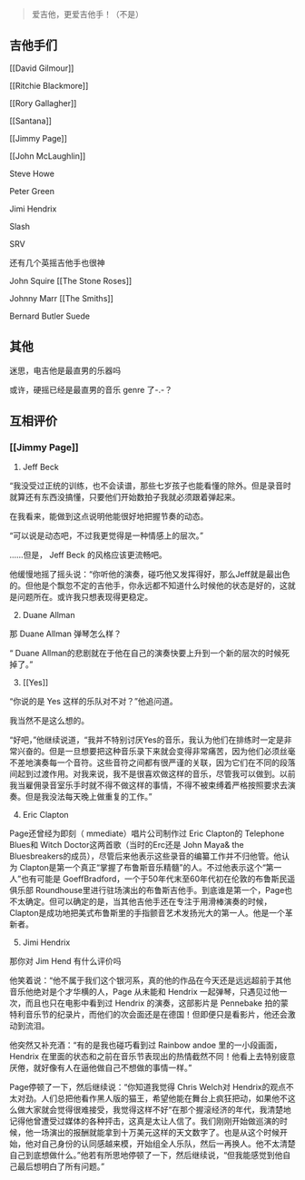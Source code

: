 > 爱吉他，更爱吉他手！（不是）

## 吉他手们

[[David Gilmour]]

[[Ritchie Blackmore]]

[[Rory Gallagher]]

[[Santana]]

[[Jimmy Page]]

[[John McLaughlin]]

Steve Howe

Peter Green

Jimi Hendrix

Slash

SRV

还有几个英摇吉他手也很神

John Squire [[The Stone Roses]]

Johnny Marr [[The Smiths]]

Bernard Butler Suede



## 其他

迷思，电吉他是最直男的乐器吗

或许，硬摇已经是最直男的音乐 genre 了-.-？

## 互相评价

### [[Jimmy Page]]

1. Jeff Beck

“我没受过正统的训练，也不会读谱，那些七岁孩子也能看懂的除外。但是录音时就算还有东西没搞懂，只要他们开始数拍子我就必须跟着弹起来。

在我看来，能做到这点说明他能很好地把握节奏的动态。

“可以说是动态吧，不过我更觉得是一种情感上的层次。”

……但是， Jeff Beck 的风格应该更流畅吧。

他缓慢地摇了摇头说：“你听他的演奏，碰巧他又发挥得好，那么Jeff就是最出色的。但他是个飘忽不定的吉他手，你永远都不知道什么时候他的状态是好的，这就是问题所在。或许我只想表现得更稳定。

2. Duane Allman

那 Duane Allman 弹琴怎么样？

“ Duane Allman的悲剧就在于他在自己的演奏快要上升到一个新的层次的时候死掉了。”
 
3. [[Yes]]

“你说的是 Yes 这样的乐队对不对？”他追问道。

我当然不是这么想的。

“好吧，”他继续说道，“我并不特别讨厌Yes的音乐，我认为他们在排练时一定是非常兴奋的。但是一旦想要把这种音乐录下来就会变得非常痛苦，因为他们必须丝毫不差地演奏每一个音符。这些音符之间都有很严谨的关联，因为它们在不同的段落间起到过渡作用。对我来说，我不是很喜欢做这样的音乐，尽管我可以做到。以前我当雇佣录音室乐手时就不得不做这样的事情，不得不被束缚着严格按照要求去演奏。但是我没法每天晚上做重复的工作。”

4. Eric Clapton

Page还曾经为即刻（ mmediate）唱片公司制作过 Eric Clapton的 Telephone Blues和 Witch Doctor这两首歌（当时的Erc还是 John Maya& the Bluesbreakers的成员），尽管后来他表示这些录音的编纂工作并不归他管。他认为 Clapton是第一个真正“掌握了布鲁斯音乐精髓”的人。不过他表示这个“第一人”也有可能是 GoeffBradford，一个于50年代末至60年代初在伦敦的布鲁斯民遥俱乐部 Roundhouse里进行驻场演出的布鲁斯吉他手。到底谁是第一个，Page也不太确定。但可以确定的是，当其他吉他手还在专注于用滑棒演奏的时候， Clapton是成功地把美式布鲁斯里的手指颤音艺术发扬光大的第一人。他是一个革新者。

5. Jimi Hendrix

那你对 Jim Hend 有什么评价吗

他笑着说：“他不属于我们这个银河系，真的他的作品在今天还是远远超前于其他音乐他绝对是个才华横的人，Page 从未能和 Hendrix 一起弹琴，只遇见过他一次，而且也只在电影中看到过 Hendrix 的演奏，这部影片是 Pennebake 拍的蒙特利音乐节的纪录片，而他们的次会面还是在德国！但即便只是看影片，他还会激动到流泪。

他突然又补充酒：“有的是我也碰巧看到过 Rainbow andoe 里的一小段画面，Hendrix 在里面的状态和之前在音乐节表现出的热情截然不同！他看上去特别疲意厌倦，就好像有人在逼他做自己不想做的事情一样。”

Page停顿了一下，然后继续说：“你知道我觉得 Chris Welch对 Hendrix的观点不太对劲。人们总把他看作黑人版的猫王，希望他能在舞台上疯狂把动，如果他不这么做大家就会觉得很难接受，我觉得这样不好“在那个握滚经济的年代，我清楚地记得他曾遭受过媒体的各种抨击，这真是太让人信了。我们刚刚开始做巡演的时候，他一场演出的报酬就能拿到十万美元这样的天文数字了。也是从这个时候开始，他对自己身份的认同感越来模，开始组全人乐队，然后一再换人。他不太清楚自己到底想做什么。”他若有所思地停顿了一下，然后继续说，“但我能感觉到他自己最后想明白了所有问题。”
